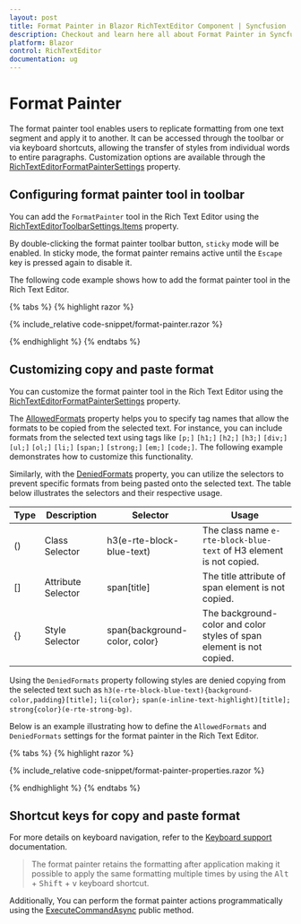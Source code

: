 ```yaml
---
layout: post
title: Format Painter in Blazor RichTextEditor Component | Syncfusion
description: Checkout and learn here all about Format Painter in Syncfusion Blazor RichTextEditor component and more.
platform: Blazor
control: RichTextEditor
documentation: ug
---
```


# Format Painter

The format painter tool enables users to replicate formatting from one text segment and apply it to another. It can be accessed through the toolbar or via keyboard shortcuts, allowing the transfer of styles from individual words to entire paragraphs. Customization options are available through the [RichTextEditorFormatPainterSettings](https://help.syncfusion.com/cr/blazor/Syncfusion.Blazor.RichTextEditor.RichTextEditorFormatPainterSettings.html) property.

## Configuring format painter tool in toolbar

You can add the `FormatPainter` tool in the Rich Text Editor using the [RichTextEditorToolbarSettings.Items](https://help.syncfusion.com/cr/blazor/Syncfusion.Blazor.RichTextEditor.RichTextEditorToolbarSettings.html#Syncfusion_Blazor_RichTextEditor_RichTextEditorToolbarSettings_Items) property.

By double-clicking the format painter toolbar button, `sticky` mode will be enabled. In sticky mode, the format painter remains active until the `Escape` key is pressed again to disable it.

The following code example shows how to add the format painter tool in the Rich Text Editor.

{% tabs %}
{% highlight razor %}

{% include_relative code-snippet/format-painter.razor %}

{% endhighlight %}
{% endtabs %}

## Customizing copy and paste format

You can customize the format painter tool in the Rich Text Editor using the [RichTextEditorFormatPainterSettings](https://help.syncfusion.com/cr/blazor/Syncfusion.Blazor.html) property.

The [AllowedFormats](https://help.syncfusion.com/cr/blazor/Syncfusion.Blazor.RichTextEditor.RichTextEditorFormatPainterSettings.html#Syncfusion_Blazor_RichTextEditor_RichTextEditorFormatPainterSettings_AllowedFormats) property helps you to specify tag names that allow the formats to be copied from the selected text. For instance, you can include formats from the selected text using tags like `[p;]` `[h1;]` `[h2;]` `[h3;]` `[div;]` `[ul;]` `[ol;]` `[li;]` `[span;]` `[strong;]` `[em;]` `[code;]`. The following example demonstrates how to customize this functionality.

Similarly, with the [DeniedFormats](https://help.syncfusion.com/cr/blazor/Syncfusion.Blazor.RichTextEditor.RichTextEditorFormatPainterSettings.html#Syncfusion_Blazor_RichTextEditor_RichTextEditorFormatPainterSettings_DeniedFormats) property, you can utilize the selectors to prevent specific formats from being pasted onto the selected text. The table below illustrates the selectors and their respective usage.

| Type | Description        | Selector                           | Usage                                                              |
|------|--------------------|------------------------------------|--------------------------------------------------------------------|
| ()   | Class Selector     | h3(e-rte-block-blue-text)          | The class name `e-rte-block-blue-text` of H3 element is not copied. |
| []   | Attribute Selector | span[title]                        | The title attribute of span element is not copied.                 |
| {}   | Style Selector     | span{background-color, color}      | The background-color and color styles of span element is not copied. |

Using the `DeniedFormats` property following styles are denied copying from the selected text such as `h3(e-rte-block-blue-text){background-color,padding}[title];` `li{color};` `span(e-inline-text-highlight)[title];` `strong{color}(e-rte-strong-bg)`.

Below is an example illustrating how to define the `AllowedFormats` and `DeniedFormats` settings for the format painter in the Rich Text Editor.

{% tabs %}
{% highlight razor %}

{% include_relative code-snippet/format-painter-properties.razor %}

{% endhighlight %}
{% endtabs %}

## Shortcut keys for copy and paste format

For more details on keyboard navigation, refer to the [Keyboard support](https://blazor.syncfusion.com/documentation/rich-text-editor/keyboard-support) documentation.

> The format painter retains the formatting after application making it possible to apply the same formatting multiple times by using the <kbd>Alt</kbd> + <kbd>Shift</kbd> + <kbd>v</kbd> keyboard shortcut.

Additionally, You can perform the format painter actions programmatically using the [ExecuteCommandAsync](
https://help.syncfusion.com/cr/blazor/Syncfusion.Blazor.RichTextEditor.SfRichTextEditor.html#Syncfusion_Blazor_RichTextEditor_SfRichTextEditor_ExecuteCommandAsync_Syncfusion_Blazor_RichTextEditor_CommandName_Syncfusion_Blazor_RichTextEditor_FormatPainterParams_Syncfusion_Blazor_RichTextEditor_ExecuteCommandOption_) public method.